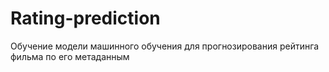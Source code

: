 # Rating-prediction
 Обучение модели машинного обучения для прогнозирования рейтинга фильма по его метаданным
